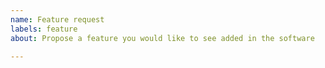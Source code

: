 ```yaml
---
name: Feature request
labels: feature
about: Propose a feature you would like to see added in the software

---
```


<!--
Thank you for your feature request.

NOTE:

    If you're asking about how to use OpenSSL, this isn't the right 
    forum.  Please see our User Support resources:
    https://github.com/openssl/openssl/blob/master/.github/SUPPORT.md

Please remember to put ``` lines before and after any commands plus
output and code, like this:

    ```
    $ echo output output output
    output output output
    ```

    ```
    #include <stdio.h>
    
    int main() {
        int foo = 1;
        printf("%d\n", foo);
    }
    ```
-->
